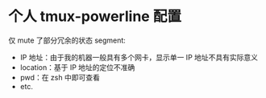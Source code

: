 # 个人 tmux-powerline 配置

仅 mute 了部分冗余的状态 segment:

- IP 地址：由于我的机器一般具有多个网卡，显示单一 IP 地址不具有实际意义
- location：基于 IP 地址的定位不准确
- pwd：在 zsh 中即可查看
- etc.
